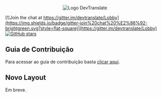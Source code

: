 <p align="center">
  <img src="http://i68.tinypic.com/idsuv7.png" alt="Logo DevTranslate"/>
</p>

[![Join the chat at https://gitter.im/devtranslate/Lobby](https://img.shields.io/badge/gitter-join%20chat%20%E2%86%92-brightgreen.svg?style=flat-square)](https://gitter.im/devtranslate/Lobby)
[![GitHub stars](https://img.shields.io/github/stars/devtranslate/devtranslate.github.io.svg?style=flat-square)](https://github.com/devtranslate/devtranslate.github.io/stargazers)

## Guia de Contribuição
Para acessar ao guia de contribuição basta [clicar aqui](CONTRIBUTING.md).

## Novo Layout
Em breve.
